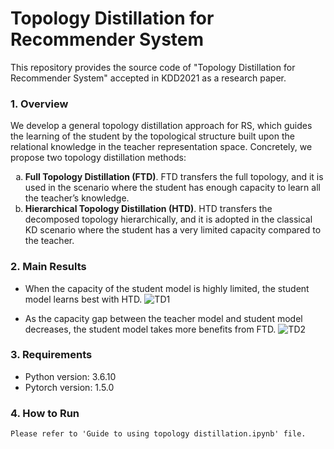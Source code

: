 # Topology Distillation for Recommender System
This repository provides the source code of "Topology Distillation for Recommender System" accepted in KDD2021 as a research paper.

### 1. Overview
We develop a general topology distillation approach for RS, which guides the learning of the student by the topological structure built upon the relational knowledge in the teacher representation space.
Concretely, we propose two topology distillation methods: 

  <ol type="a">
  <li><b>Full Topology Distillation (FTD)</b>. 
      FTD transfers the full topology, and it is used in the scenario where the student has enough capacity to learn all the teacher’s knowledge.</li>
  <li><b>Hierarchical Topology Distillation (HTD)</b>. HTD transfers the decomposed topology hierarchically, and it is adopted in the classical KD scenario where the student has a very limited capacity compared to the teacher.</li>
  </ol>


### 2. Main Results

- When the capacity of the student model is highly limited, the student model learns best with HTD.
![TD1](https://user-images.githubusercontent.com/68782810/124361145-8a4ddc00-dc68-11eb-8a2f-1e93efd26184.jpg)

- As the capacity gap between the teacher model and student model decreases, the student model takes more benefits from FTD.
![TD2](https://user-images.githubusercontent.com/68782810/124361147-8b7f0900-dc68-11eb-8ccd-bfe93131c7b0.jpg)


### 3. Requirements
- Python version: 3.6.10
- Pytorch version: 1.5.0

### 4. How to Run
```
Please refer to 'Guide to using topology distillation.ipynb' file.
```
